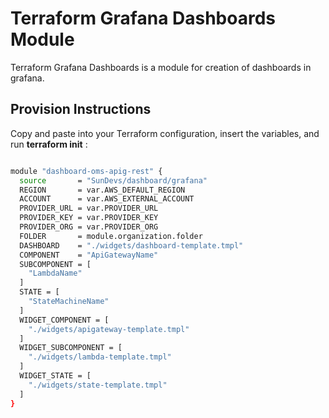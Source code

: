 # Terraform Grafana Dashboards Module

Terraform Grafana Dashboards is a module for creation of dashboards in grafana.

## Provision Instructions

Copy and paste into your Terraform configuration, insert the variables, and run **terraform init** :
```bash

module "dashboard-oms-apig-rest" {
  source       = "SunDevs/dashboard/grafana"
  REGION       = var.AWS_DEFAULT_REGION
  ACCOUNT      = var.AWS_EXTERNAL_ACCOUNT
  PROVIDER_URL = var.PROVIDER_URL
  PROVIDER_KEY = var.PROVIDER_KEY
  PROVIDER_ORG = var.PROVIDER_ORG
  FOLDER       = module.organization.folder
  DASHBOARD    = "./widgets/dashboard-template.tmpl"
  COMPONENT    = "ApiGatewayName"
  SUBCOMPONENT = [
    "LambdaName"
  ]
  STATE = [
    "StateMachineName"
  ]
  WIDGET_COMPONENT = [
    "./widgets/apigateway-template.tmpl"
  ]
  WIDGET_SUBCOMPONENT = [
    "./widgets/lambda-template.tmpl"
  ]
  WIDGET_STATE = [
    "./widgets/state-template.tmpl"
  ]
}

```